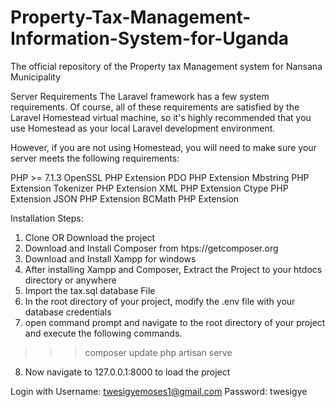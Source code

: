 # Property-Tax-Management-Information-System-for-Uganda
The official repository of the Property tax Management system for Nansana Municipality

Server Requirements
The Laravel framework has a few system requirements. Of course, all of these requirements are satisfied by the Laravel Homestead virtual machine, so it's highly recommended that you use Homestead as your local Laravel development environment.

However, if you are not using Homestead, you will need to make sure your server meets the following requirements:

PHP >= 7.1.3
OpenSSL PHP Extension
PDO PHP Extension
Mbstring PHP Extension
Tokenizer PHP Extension
XML PHP Extension
Ctype PHP Extension
JSON PHP Extension
BCMath PHP Extension



Installation Steps:
1. Clone OR Download the project
2. Download and Install Composer from htps://getcomposer.org
3. Download and Install Xampp for windows
4. After installing Xampp and Composer, Extract the Project to your htdocs directory or anywhere
5. Import the tax.sql database File
6. In the root directory of your project, modify the .env file with your database credentials
7. open command prompt and navigate to the root directory of your project and execute the following commands.

>>>composer update
>>>php artisan serve

8. Now navigate to 127.0.0.1:8000 to load the project

Login with Username: twesigyemoses1@gmail.com
Password: twesigye
